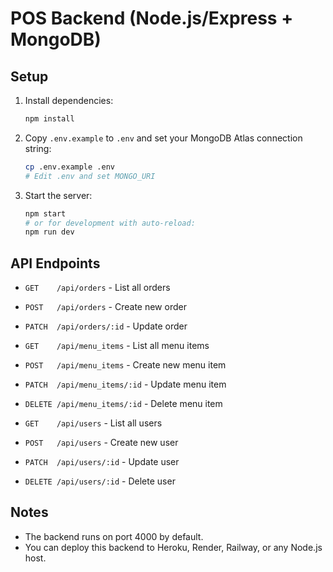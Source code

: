 # POS Backend (Node.js/Express + MongoDB)

## Setup

1. Install dependencies:
   ```sh
   npm install
   ```
2. Copy `.env.example` to `.env` and set your MongoDB Atlas connection string:
   ```sh
   cp .env.example .env
   # Edit .env and set MONGO_URI
   ```
3. Start the server:
   ```sh
   npm start
   # or for development with auto-reload:
   npm run dev
   ```

## API Endpoints

- `GET    /api/orders`         - List all orders
- `POST   /api/orders`         - Create new order
- `PATCH  /api/orders/:id`     - Update order

- `GET    /api/menu_items`     - List all menu items
- `POST   /api/menu_items`     - Create new menu item
- `PATCH  /api/menu_items/:id` - Update menu item
- `DELETE /api/menu_items/:id` - Delete menu item

- `GET    /api/users`          - List all users
- `POST   /api/users`          - Create new user
- `PATCH  /api/users/:id`      - Update user
- `DELETE /api/users/:id`      - Delete user

## Notes
- The backend runs on port 4000 by default.
- You can deploy this backend to Heroku, Render, Railway, or any Node.js host. 